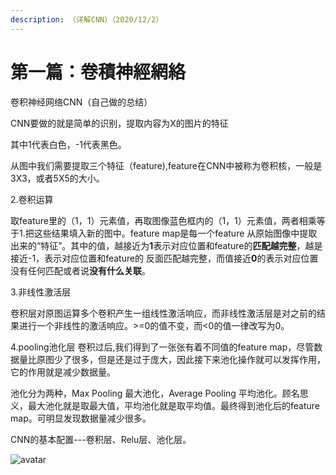```yaml
---
description: （详解CNN）（2020/12/2）
---
```


# 第一篇：卷積神經網絡

卷积神经网络CNN（自己做的总结）

CNN要做的就是简单的识别，提取内容为X的图片的特征

其中1代表白色，-1代表黑色。

从图中我们需要提取三个特征（feature\),feature在CNN中被称为卷积核，一般是3X3，或者5X5的大小。

2.卷积运算

取feature里的（1，1）元素值，再取图像蓝色框内的（1，1）元素值，两者相乘等于1.把这些结果填入新的图中。feature map是每一个feature 从原始图像中提取出来的“特征”。其中的值，越接近为**1**表示对应位置和feature的**匹配越完整**，越是接近-1，表示对应位置和feature的 反面匹配越完整，而值接近**0**的表示对应位置没有任何匹配或者说**没有什么关联**。

3.非线性激活层

卷积层对原图运算多个卷积产生一组线性激活响应，而非线性激活层是对之前的结果进行一个非线性的激活响应。&gt;=0的值不变，而&lt;0的值一律改写为0。

4.pooling池化层 卷积过后,我们得到了一张张有着不同值的feature map，尽管数据量比原图少了很多，但是还是过于庞大，因此接下来池化操作就可以发挥作用，它的作用就是减少数据量。

池化分为两种，Max Pooling 最大池化，Average Pooling 平均池化。顾名思义，最大池化就是取最大值，平均池化就是取平均值。最终得到池化后的feature map。可明显发现数据量减少很多。

CNN的基本配置---卷积层、Relu层、池化层。

![avatar](https://github.com/XTL-666/XTL-666.github.io/blob/main/u%3D275846795%2C1552134579%26fm%3D26%26gp%3D0.jpg)

